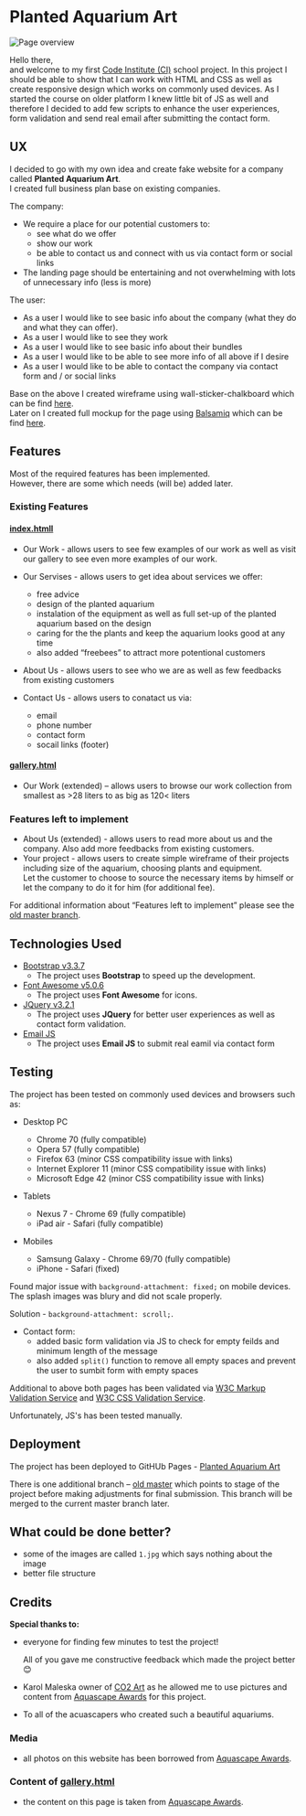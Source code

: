 # Planted Aquarium Art

![Page overview](https://miroslavsvec.github.io/Planted-Aquarium-Art//assets/files/page-overview.png)

Hello there,  
and welcome to my first [Code Institute (CI)](https://courses.codeinstitute.net/) school project.
In this project I should be able to show that I can work with HTML and CSS as well as create responsive design which works on commonly used devices. As I started the course on older platform I knew little bit of JS as well and therefore I decided to add few scripts to enhance the user experiences, form validation and send real email after submitting the contact form.

## UX

I decided to go with my own idea and create fake website for a company called **Planted Aquarium Art**.  
I created full business plan base on existing companies.

The company:

- We require a place for our potential customers to:
  - see what do we offer
  - show our work
  - be able to contact us and connect with us via contact form or social links
- The landing page should be entertaining and not overwhelming with lots of unnecessary info (less is more)

The user:

- As a user I would like to see basic info about the company (what they do and what they can offer).
- As a user I would like to see they work
- As a user I would like to see basic info about their bundles
- As a user I would like to be able to see more info of all above if I desire
- As a user I would like to be able to contact the company via contact form and / or social links

Base on the above I created wireframe using wall-sticker-chalkboard which can be find [here](https://miroslavsvec.github.io/Planted-Aquarium-Art//assets/files/wireframe.png).  
Later on I created full mockup for the page using [Balsamiq](https://balsamiq.com/) which can be find [here](https://miroslavsvec.github.io/Planted-Aquarium-Art//assets/files/mokup.pdf).

## Features

Most of the required features has been implemented.  
However, there are some which needs (will be) added later.  

### Existing Features

#### [index.htmll](https://miroslavsvec.github.io/Planted-Aquarium-Art/index.html)

- Our Work - allows users to see few examples of our work as well as visit our gallery to see even more examples of our work.
- Our Servises - allows users to get idea about services we offer:
  - free advice
  - design of the planted aquarium
  - instalation of the equipment as well as full set-up of the planted aquarium based on the design
  - caring for the the plants and keep the aquarium looks good at any time
  - also added “freebees” to attract more potentional customers
  
- About Us - allows users to see who we are as well as few feedbacks from existing customers
- Contact Us - allows users to conatact us via:
  - email
  - phone number
  - contact form
  - socail links (footer)

#### [gallery.html](https://miroslavsvec.github.io/Planted-Aquarium-Art/gallery.html)

- Our Work (extended) – allows users to browse our work collection from smallest as >28 liters to as big as 120< liters

### Features left to implement

- About Us (extended) - allows users to read more about us and the company. Also add more feedbacks from existing customers.
- Your project - allows users to create simple wireframe of their projects including size of the aquarium, choosing plants and equipment.  
  Let the customer to choose to source the necessary items by himself or let the company to do it for him (for additional fee).

For additional information about “Features left to implement” please see the [old master branch](https://github.com/MiroslavSvec/Planted-Aquarium-Art/tree/old-master).

## Technologies Used

- [Bootstrap v3.3.7](https://getbootstrap.com/docs/3.3/)
  - The project uses **Bootstrap** to speed up the development.
- [Font Awesome v5.0.6](https://fontawesome.com/)
  - The project uses **Font Awesome** for icons.
- [JQuery v3.2.1](https://blog.jquery.com/2017/03/20/jquery-3-2-1-now-available/)
  - The project uses **JQuery** for better user experiences as well as contact form validation.
- [Email JS](http://www.emailjs.com/)
  - The project uses **Email JS** to submit real eamil via contact form


## Testing

The project has been tested on commonly used devices and browsers such as:

- Desktop PC
  - Chrome 70 (fully compatible)
  - Opera 57 (fully compatible)
  - Firefox 63 (minor CSS compatibility issue with links)
  - Internet Explorer 11 (minor CSS compatibility issue with links)
  - Microsoft Edge 42 (minor CSS compatibility issue with links)

- Tablets
  - Nexus 7 - Chrome 69 (fully compatible)
  - iPad air - Safari (fully compatible)

- Mobiles
  - Samsung Galaxy - Chrome 69/70 (fully compatible)
  - iPhone - Safari (fixed)

Found major issue with `background-attachment: fixed;` on mobile devices.  The splash images was blury and did not scale properly.  

Solution - `background-attachment: scroll;`.

- Contact form:
  - added basic form validation via JS to check for empty feilds and minimum length of the message
  - also added `split()` function to remove all empty spaces and prevent the user to sumbit form with empty spaces

Additional to above both pages has been validated via [W3C Markup Validation Service](https://validator.w3.org/) and [W3C CSS Validation Service](https://jigsaw.w3.org/css-validator/).

Unfortunately, JS's has been tested manually.

## Deployment

The project has been deployed to GitHUb Pages  - [Planted Aquarium Art](https://miroslavsvec.github.io/Planted-Aquarium-Art/index.html)

There is one additional branch – [old master](https://github.com/MiroslavSvec/Planted-Aquarium-Art/tree/old-master) which points to stage of the project before making adjustments for final submission. This branch will be merged to the current master branch later.

## What could be done better?

- some of the images are called `1.jpg` which says nothing about the image
- better file structure
  
## Credits

**Special thanks to:**

- everyone for finding few minutes to test the project!  

  All of you gave me constructive feedback which made the project better 😊

- Karol Maleska owner of [CO2 Art](https://www.co2art.co.uk/) as he allowed me to use pictures and content from [Aquascape Awards](https://www.aquascapeawards.com/) for this project.
- To all of the acuascapers who created such a beautiful aquariums.

### Media

- all photos on this website has been borrowed from [Aquascape Awards](https://www.aquascapeawards.com/).

### Content of [gallery.html](https://miroslavsvec.github.io/Planted-Aquarium-Art/gallery.html)

- the content on this page is taken from [Aquascape Awards](https://www.aquascapeawards.com/).